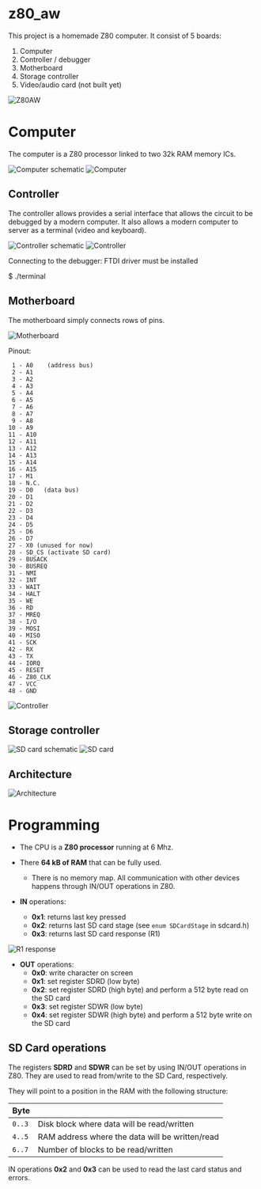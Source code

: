 # z80_aw

This project is a homemade Z80 computer. It consist of 5 boards:

1. Computer
2. Controller / debugger
3. Motherboard
4. Storage controller
5. Video/audio card (not built yet)

![Z80AW](images/z80aw.jpg)

# Computer

The computer is a Z80 processor linked to two 32k RAM memory ICs.

![Computer schematic](images/Computer.png)
![Computer](images/z80.jpg)

## Controller

The controller allows provides a serial interface that allows the circuit to be debugged by a modern computer. It also allows a modern computer to server as a terminal (video and keyboard).

![Controller schematic](images/Controller.png)
![Controller](images/z80_controller.jpg)

Connecting to the debugger: FTDI driver must be installed

   $ ./terminal


## Motherboard

The motherboard simply connects rows of pins.

![Motherboard](images/motherboard.jpg)

Pinout:

```
 1 - A0    (address bus)
 2 - A1
 3 - A2
 4 - A3
 5 - A4
 6 - A5
 7 - A6
 8 - A7
 9 - A8
10 - A9
11 - A10
12 - A11
13 - A12
14 - A13
15 - A14
16 - A15
17 - M1
18 - N.C.
19 - D0   (data bus)
20 - D1
21 - D2
22 - D3
23 - D4
24 - D5
25 - D6
26 - D7
27 - X0 (unused for now)
28 - SD_CS (activate SD card)
29 - BUSACK
30 - BUSREQ
31 - NMI
32 - INT
33 - WAIT
34 - HALT
35 - WE
36 - RD
37 - MREQ
38 - I/O
39 - MOSI
40 - MISO
41 - SCK
42 - RX
43 - TX
44 - IORQ
45 - RESET
46 - Z80_CLK
47 - VCC
48 - GND
```

![Controller](images/Motherboard.png)

## Storage controller

![SD card schematic](images/sdcard.png)
![SD card](images/sdcard.jpg)

## Architecture

![Architecture](images/architecture.png)

# Programming

- The CPU is a **Z80 processor** running at 6 Mhz.

- There **64 kB of RAM** that can be fully used.
  - There is no memory map. All communication with other devices happens through IN/OUT operations in Z80.

- **IN** operations:
  - **0x1**: returns last key pressed
  - **0x2**: returns last SD card stage (see `enum SDCardStage` in sdcard.h)
  - **0x3**: returns last SD card response (R1)

![R1 response](http://elm-chan.org/docs/mmc/i/cresp.png)

- **OUT** operations:
  - **0x0**: write character on screen
  - **0x1**: set register SDRD (low byte)
  - **0x2**: set register SDRD (high byte) and perform a 512 byte read on the SD card
  - **0x3**: set register SDWR (low byte)
  - **0x4**: set register SDWR (high byte) and perform a 512 byte write on the SD card

## SD Card operations

The registers **SDRD** and **SDWR** can be set by using IN/OUT operations in Z80. They are used to read from/write to
the SD Card, respectively.

They will point to a position in the RAM with the following structure:

| Byte | |
|------|-|
| `0..3` | Disk block where data will be read/written      |
| `4..5` | RAM address where the data will be written/read |
| `6..7` | Number of blocks to be read/written             |

IN operations **0x2** and **0x3** can be used to read the last card status and errors.
